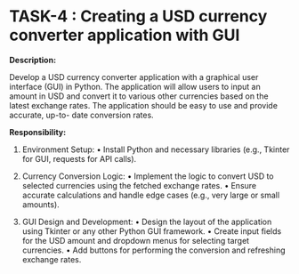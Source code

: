 # TASK-4 : Creating a USD currency converter application with GUI

**Description:**

  Develop a USD currency converter application with a graphical user interface (GUI) in Python. The application will allow users to input an amount in USD and 
  convert it to various other currencies based on the latest exchange rates. The application should be easy to use and provide accurate, up-to- date conversion rates.

**Responsibility:**

  1. Environment Setup: • Install Python and necessary libraries (e.g., Tkinter for GUI, requests for API calls).
  
  2. Currency Conversion Logic: • Implement the logic to convert USD to selected currencies using the fetched exchange rates. • Ensure accurate calculations and
     handle edge cases (e.g., very large or small amounts).
  
  3. GUI Design and Development: • Design the layout of the application using Tkinter or any other Python GUI framework. • Create input fields for the USD amount and
     dropdown menus for selecting target currencies. • Add buttons for performing the conversion and refreshing exchange rates.

